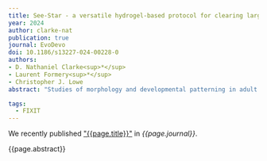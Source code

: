 ```yaml
---
title: See-Star - a versatile hydrogel-based protocol for clearing large, opaque and calcified marine invertebrates
year: 2024
author: clarke-nat
publication: true
journal: EvoDevo
doi: 10.1186/s13227-024-00228-0
authors:
- D. Nathaniel Clarke<sup>*</sup>
- Laurent Formery<sup>*</sup>
- Christopher J. Lowe
abstract: "Studies of morphology and developmental patterning in adult stages of many invertebrates are hindered by opaque structures, such as shells, skeletal elements, and pigment granules that block or refract light and necessitate sectioning for observation of internal features. An inherent challenge in studies relying on surgical approaches is that cutting tissue is semi-destructive, and delicate structures, such as axonal processes within neural networks, are computationally challenging to reconstruct once disrupted. To address this problem, we developed See-Star, a hydrogel-based tissue clearing protocol to render the bodies of opaque and calcified invertebrates optically transparent while preserving their anatomy in an unperturbed state, facilitating molecular labeling and observation of intact organ systems. The resulting protocol can clear large (> 1 cm3) specimens to enable deep-tissue imaging, and is compatible with molecular techniques, such as immunohistochemistry and in situ hybridization to visualize protein and mRNA localization. To test the utility of this method, we performed a whole-mount imaging study of intact nervous systems in juvenile echinoderms and molluscs and demonstrate that See-Star allows for comparative studies to be extended far into development, facilitating insights into the anatomy of juveniles and adults that are usually not amenable to whole-mount imaging."

tags:
  - FIXIT
---
```


We recently published ["{{page.title}}"](https://doi.org/{{page.doi}}) in *{{page.journal}}*.

{{page.abstract}}

